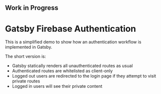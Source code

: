 
## Work in Progress ##

# Gatsby Firebase Authentication

This is a simplified demo to show how an authentication workflow is implemented in Gatsby.

The short version is:

- Gatsby statically renders all unauthenticated routes as usual
- Authenticated routes are whitelisted as client-only
- Logged out users are redirected to the login page if they attempt to visit private routes
- Logged in users will see their private content
